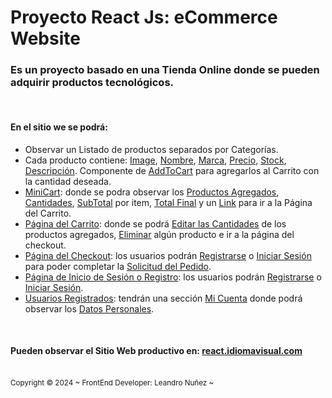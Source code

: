 <h1>Proyecto React Js: eCommerce Website</h1>
<h3>Es un proyecto basado en una Tienda Online donde se pueden adquirir productos tecnológicos.</h3>
<br>
<h4>En el sitio we se podrá:</h4>
<ul>
<li>Observar un Listado de productos separados por Categorías.</li>
<li>Cada producto contiene: <u>Image</u>, <u>Nombre</u>, <u>Marca</u>, <u>Precio</u>, <u>Stock</u>, <u>Descripción</u>. Componente de <u>AddToCart</u> para agregarlos al Carrito con la cantidad deseada.</li>
<li><u>MiniCart</u>: donde se podra observar los <u>Productos Agregados</u>, <u>Cantidades</u>, <u>SubTotal</u> por item, <u>Total Final</u> y un <u>Link</u> para ir a la Página del Carrito.</li>
<li><u>Página del Carrito</u>: donde se podrá <u>Editar las Cantidades</u> de los productos agregados, <u>Eliminar</u> algún producto e ir a la página del checkout.</li>
<li><u>Página del Checkout</u>: los usuarios podrán <u>Registrarse</u> o <u>Iniciar Sesión</u> para poder completar la <u>Solicitud del Pedido</u>.</li>
<li><u>Página de Inicio de Sesión o Registro</u>: los usuarios podrán <u>Registrarse</u> o <u>Iniciar Sesión</u>.</li>
<li><u>Usuarios Registrados</u>: tendrán una sección <u>Mi Cuenta</u> donde podrá observar los <u>Datos Personales</u>.</li>
</ul>
<br>
<h4>Pueden observar el Sitio Web productivo en: <a href="https://react.idiomavisual.com/" target="_blank">react.idiomavisual.com</a></h4>
<br>
<small>Copyright © 2024 ~ FrontEnd Developer: Leandro Nuñez ~</small>